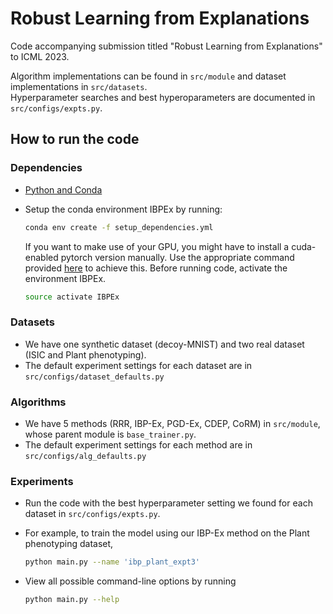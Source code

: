# Robust Learning from Explanations

Code accompanying submission titled "Robust Learning from Explanations" to ICML 2023. 

Algorithm implementations can be found in `src/module` and dataset implementations in `src/datasets`.   
Hyperparameter searches and best hyperoparameters are documented in `src/configs/expts.py`.

## How to run the code

### Dependencies

- [Python and Conda](https://www.anaconda.com/)
- Setup the conda environment IBPEx by running:

    ```bash
    conda env create -f setup_dependencies.yml
    ```
  If you want to make use of your GPU, you might have to install a cuda-enabled pytorch version manually. Use the appropriate command provided [here](https://pytorch.org/) to achieve this.
  Before running code, activate the environment IBPEx.

    ```bash
    source activate IBPEx
    ```

### Datasets

- We have one synthetic dataset (decoy-MNIST) and two real dataset (ISIC and Plant phenotyping).
- The default experiment settings for each dataset are in `src/configs/dataset_defaults.py`


### Algorithms

- We have 5 methods (RRR, IBP-Ex, PGD-Ex, CDEP, CoRM) in `src/module`, whose parent module is `base_trainer.py`.
- The default experiment settings for each method are in `src/configs/alg_defaults.py`

### Experiments

- Run the code with the best hyperparameter setting we found for each dataset in `src/configs/expts.py`.
- For example, to train the model using our IBP-Ex method on the Plant phenotyping dataset,

    ``` bash
    python main.py --name 'ibp_plant_expt3'
    ```

- View all possible command-line options by running

    ``` bash
    python main.py --help
    ```    


